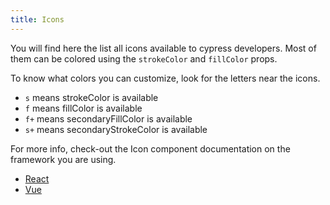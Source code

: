 ```yaml
---
title: Icons
---
```


<script lang="ts" setup>
import {ref} from 'vue';
import { iconsMetadata } from '@cypress-design/icon-registry';
import Icon from '@cypress-design/vue-icon';

const colors = ['<default>', 'blue', 'jade', 'red', 'indigo', 'purple', 'gray'];
const strokeColor = ref({label:'teal', value:'teal'});
const fillColor = ref({label:'jade', value:'jade'});
const secondaryStrokeColor = ref({label:'indigo', value:'indigo'});
const secondaryFillColor = ref({label:'indigo', value:'indigo'});
</script>

You will find here the list all icons available to cypress developers.
Most of them can be colored using the `strokeColor` and `fillColor` props.

To know what colors you can customize, look for the letters near the icons.

- `s` means strokeColor is available
- `f` means fillColor is available
- `f+` means secondaryFillColor is available
- `s+` means secondaryStrokeColor is available

For more info, check-out the Icon component documentation on the framework you are using.

<ul>
  <li><a href="/docs/react_icon--icon">React</a></li>
  <li><a href="/docs/vue_icon--icon">Vue</a></li>
</ul>
